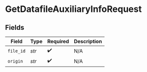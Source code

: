 # GetDatafileAuxiliaryInfoRequest


## Fields

| Field              | Type               | Required           | Description        |
| ------------------ | ------------------ | ------------------ | ------------------ |
| `file_id`          | *str*              | :heavy_check_mark: | N/A                |
| `origin`           | *str*              | :heavy_check_mark: | N/A                |